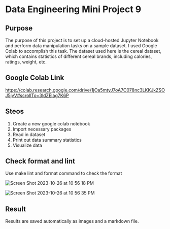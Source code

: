 # Data Engineering Mini Project 9
## Purpose
The purpose of this project is to set up a cloud-hosted Jupyter Notebook and perform data manipulation tasks on a sample dataset. I used Google Colab to accomplish this task. The dataset used here is the cereal dataset, which contains statistics of different cereal brands, including calories, ratings, weight, etc.

## Google Colab Link
https://colab.research.google.com/drive/1jOa5mtyJ7oA7C078nc3LKKJkZSOJ5jvV#scrollTo=3ldZEIag7K6P

## Steos
1. Create a new google colab notebook
2. Import necessary packages
3. Read in dataset
4. Print out data summary statistics
5. Visualize data

## Check format and lint
Use make lint and format command to check the format

![Screen Shot 2023-10-26 at 10 56 18 PM](https://github.com/nogibjj/KatherineT.DE.Mini-Project_9/assets/143833511/07aa1967-96f4-4934-a99f-3aa16b560bcd)



![Screen Shot 2023-10-26 at 10 56 35 PM](https://github.com/nogibjj/KatherineT.DE.Mini-Project_9/assets/143833511/26086d65-cb2e-4fd7-b10d-0bde2568d274)

## Result
Results are saved automatically as images and a markdown file.
